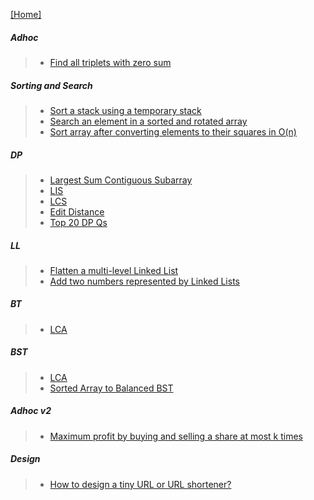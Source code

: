 [[Home]](https://github.com/anicksaha/uplift/blob/master/codes-leetcode/README.md)

##### Adhoc
> - [Find all triplets with zero sum](https://www.geeksforgeeks.org/find-triplets-array-whose-sum-equal-zero/)

##### Sorting and Search
> - [Sort a stack using a temporary stack](https://www.geeksforgeeks.org/sort-stack-using-temporary-stack/)
> - [Search an element in a sorted and rotated array](https://www.geeksforgeeks.org/search-an-element-in-a-sorted-and-pivoted-array/)
> - [Sort array after converting elements to their squares in O(n)](https://www.geeksforgeeks.org/sort-array-converting-elements-squares/)

##### DP 
> - [Largest Sum Contiguous Subarray](https://www.geeksforgeeks.org/largest-sum-contiguous-subarray/)
> - [LIS](https://www.geeksforgeeks.org/longest-increasing-subsequence-dp-3/)
> - [LCS](https://www.geeksforgeeks.org/longest-common-subsequence-dp-4/)
> - [Edit Distance](https://www.geeksforgeeks.org/edit-distance-dp-5/)
> - [Top 20 DP Qs](https://www.geeksforgeeks.org/top-20-dynamic-programming-interview-questions/)

##### LL
> - [Flatten a multi-level Linked List](https://www.geeksforgeeks.org/flatten-a-multi-level-linked-list-set-2-depth-wise/)
> - [Add two numbers represented by Linked Lists](https://www.geeksforgeeks.org/add-two-numbers-represented-by-linked-lists/)

##### BT
> - [LCA](https://www.geeksforgeeks.org/lowest-common-ancestor-binary-tree-set-1/)

##### BST
> - [LCA](https://www.geeksforgeeks.org/lowest-common-ancestor-in-a-binary-search-tree/)
> - [Sorted Array to Balanced BST](https://www.geeksforgeeks.org/sorted-array-to-balanced-bst/)

##### Adhoc v2
> - [Maximum profit by buying and selling a share at most k times](https://www.geeksforgeeks.org/maximum-profit-by-buying-and-selling-a-share-at-most-k-times/)

##### Design
> - [How to design a tiny URL or URL shortener?](https://www.geeksforgeeks.org/how-to-design-a-tiny-url-or-url-shortener/)
